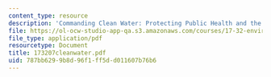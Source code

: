 ```yaml
---
content_type: resource
description: 'Commanding Clean Water: Protecting Public Health and the Aquatic Environment'
file: https://ol-ocw-studio-app-qa.s3.amazonaws.com/courses/17-32-environmental-politics-and-policy-spring-2003/787bb6299b8d96f1ff5dd011607b76b6_173207cleanwater.pdf
file_type: application/pdf
resourcetype: Document
title: 173207cleanwater.pdf
uid: 787bb629-9b8d-96f1-ff5d-d011607b76b6
---
```

